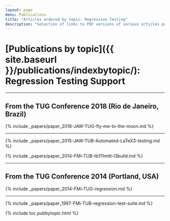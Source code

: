```yaml
---
layout: page
menu: Publications
title: "Articles ordered by topic: Regression Testing"
description: "Selection of links to PDF versions of various articles published by the LaTeX3 project and links to videos of their conference presentations ordered by major topics."
---
```


# [Publications by topic]({{ site.baseurl }}/publications/indexbytopic/):  Regression Testing Support



<hr class="conference-start">

## From the TUG Conference 2018 (Rio de Janeiro, Brazil)
{% include _papers/paper_2018-JAW-TUG-fly-me-to-the-moon.md %}

<hr class="conference-end">



{% include _papers/paper_2015-JAW-TUB-Automated-LaTeX3-testing.md %}


{% include _papers/paper_2014-FMi-TUB-tb111mitt-l3build.md %}


<hr class="conference-start">

## From the TUG Conference 2014 (Portland, USA)
{% include _papers/paper_2014-FMi-TUG-regression.md %}

<hr class="conference-end">



{% include _papers/paper_1997-FMi-TUB-regression-test-suite.md %}



<div class="row">{% include toc.pubbytopic.html %}</div>
<div id="div_vgwpixel"></div>

